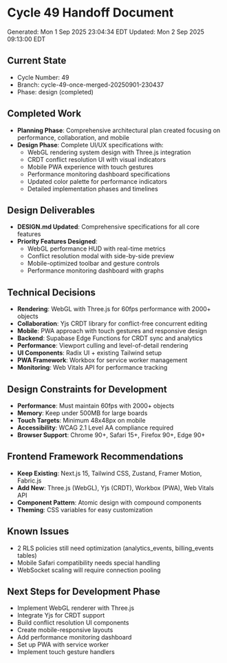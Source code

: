 # Cycle 49 Handoff Document

Generated: Mon  1 Sep 2025 23:04:34 EDT
Updated: Mon  2 Sep 2025 09:13:00 EDT

## Current State
- Cycle Number: 49
- Branch: cycle-49-once-merged-20250901-230437
- Phase: design (completed)

## Completed Work
- **Planning Phase**: Comprehensive architectural plan created focusing on performance, collaboration, and mobile
- **Design Phase**: Complete UI/UX specifications with:
  - WebGL rendering system design with Three.js integration
  - CRDT conflict resolution UI with visual indicators
  - Mobile PWA experience with touch gestures
  - Performance monitoring dashboard specifications
  - Updated color palette for performance indicators
  - Detailed implementation phases and timelines

## Design Deliverables
- **DESIGN.md Updated**: Comprehensive specifications for all core features
- **Priority Features Designed**:
  - WebGL performance HUD with real-time metrics
  - Conflict resolution modal with side-by-side preview
  - Mobile-optimized toolbar and gesture controls
  - Performance monitoring dashboard with graphs

## Technical Decisions
- **Rendering**: WebGL with Three.js for 60fps performance with 2000+ objects
- **Collaboration**: Yjs CRDT library for conflict-free concurrent editing
- **Mobile**: PWA approach with touch gestures and responsive design
- **Backend**: Supabase Edge Functions for CRDT sync and analytics
- **Performance**: Viewport culling and level-of-detail rendering
- **UI Components**: Radix UI + existing Tailwind setup
- **PWA Framework**: Workbox for service worker management
- **Monitoring**: Web Vitals API for performance tracking

## Design Constraints for Development
- **Performance**: Must maintain 60fps with 2000+ objects
- **Memory**: Keep under 500MB for large boards
- **Touch Targets**: Minimum 48x48px on mobile
- **Accessibility**: WCAG 2.1 Level AA compliance required
- **Browser Support**: Chrome 90+, Safari 15+, Firefox 90+, Edge 90+

## Frontend Framework Recommendations
- **Keep Existing**: Next.js 15, Tailwind CSS, Zustand, Framer Motion, Fabric.js
- **Add New**: Three.js (WebGL), Yjs (CRDT), Workbox (PWA), Web Vitals API
- **Component Pattern**: Atomic design with compound components
- **Theming**: CSS variables for easy customization

## Known Issues
- 2 RLS policies still need optimization (analytics_events, billing_events tables)
- Mobile Safari compatibility needs special handling
- WebSocket scaling will require connection pooling

## Next Steps for Development Phase
- Implement WebGL renderer with Three.js
- Integrate Yjs for CRDT support
- Build conflict resolution UI components
- Create mobile-responsive layouts
- Add performance monitoring dashboard
- Set up PWA with service worker
- Implement touch gesture handlers

